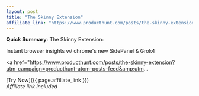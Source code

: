 ```yaml
---
layout: post
title: "The Skinny Extension"
affiliate_link: "https://www.producthunt.com/posts/the-skinny-extension?ref=autoverse&utm_source=autoverse"
---
```


**Quick Summary**: The Skinny Extension: <p>
            Instant browser insights w/ chrome's new SidePanel & Grok4
          </p>
          <p>
            <a href="https://www.producthunt.com/posts/the-skinny-extension?utm_campaign=producthunt-atom-posts-feed&amp;utm...

[Try Now]({{ page.affiliate_link }})  
*Affiliate link included*
